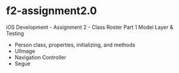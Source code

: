 f2-assignment2.0
================

iOS Development - Assignment 2 - Class Roster Part 1
Model Layer & Testing

- Person class, properties, initializing, and methods
- UIImage
- Navigation Controller
- Segue
